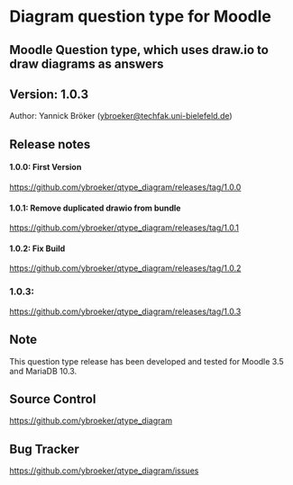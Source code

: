 # Diagram question type for Moodle

Moodle Question type, which uses draw.io to draw diagrams as answers
------------------------------------------

Version: 1.0.3
------------------------------------------

Author: Yannick Bröker (ybroeker@techfak.uni-bielefeld.de)

Release notes
-------------



#### 1.0.0: First Version

https://github.com/ybroeker/qtype_diagram/releases/tag/1.0.0


#### 1.0.1: Remove duplicated drawio from bundle

https://github.com/ybroeker/qtype_diagram/releases/tag/1.0.1

#### 1.0.2: Fix Build

https://github.com/ybroeker/qtype_diagram/releases/tag/1.0.2

### 1.0.3:

https://github.com/ybroeker/qtype_diagram/releases/tag/1.0.3



## Note

This question type release has been developed and tested for Moodle 3.5 and MariaDB 10.3. 


## Source Control

https://github.com/ybroeker/qtype_diagram

## Bug Tracker

https://github.com/ybroeker/qtype_diagram/issues